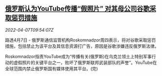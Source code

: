 <!--1649325663000-->
[俄罗斯认为YouTube传播“假照片” 对其母公司谷歌采取惩罚措施](https://cn.reuters.com/article/russia-youtube-pictures-google-0407-idCNKCS2LZ0XF)
------

<div><i>2022-04-07T09:54:07Z</i></div><p>路透4月7日 - 俄罗斯通信监管机构Roskomnadzor周四表示，将对谷歌采取惩罚措施，包括禁止为该平台及其信息资源打广告，原因是谷歌涉嫌违反俄罗斯法律。</p><p>Roskomnadzor指责YouTube成为“传播有关(俄罗斯)在乌克兰领土上特别军事行动的虚假照片的关键平台之一，败坏了俄罗斯联邦武装部队的声誉”。YouTube在全球范围内禁止俄罗斯国有媒体使用其平台。(完)</p>
